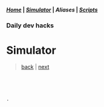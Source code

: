 #### *[Home](../hacks.md#daily-dev-hacks)* | *[Simulator](../simulator/01.md#daily-dev-hacks)* | _Aliases_ | *[Scripts](../scripts/01.md#daily-dev-hacks)*
### Daily dev hacks
# Simulator
> [back](../simulator/03.md#daily-dev-hacks) | [next](02.md#daily-dev-hacks)
```




.




```
